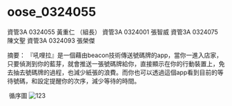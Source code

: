 # oose_0324055
資管3A 0324055 黃重仁 （組長）
資管3A 0324001 張智威
資管3A 0324075 陳文聖
資管3A 0324093 張榮傑


摘要：
  『吼哩拉』是一個藉由beacon技術傳送號碼牌的app，當你一進入店家，只要偵測到你的藍芽，就會推送一張號碼牌給你，直接顯示在你的行動裝置上，免去抽去號碼牌的過程，也減少紙張的浪費。而你也可以透過這個app看到目前的等待號碼，和設定提醒你的次序，減少等待的時間。
  
  
  循序圖
![123](https://cloud.githubusercontent.com/assets/22369793/20924028/513c6de4-bbea-11e6-9d93-14bfb347bddb.jpg)


